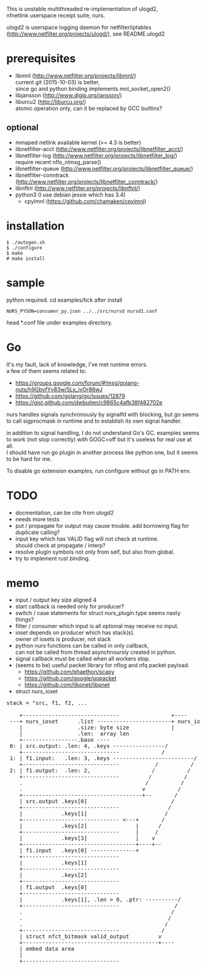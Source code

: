 This is unstable multithreaded re-implementation of ulogd2,  
nfnetlink userspace receipt suite, nurs.

ulogd2 is userspace logging daemon for netfilter/iptables  
(http://www.netfilter.org/projects/ulogd/), see README.ulogd2


prerequisites
=============
* libmnl (http://www.netfilter.org/projects/libmnl/)  
  current git (2015-10-03) is better,  
  since go and python binding implements mnl_socket_open2()
* libjansson (http://www.digip.org/jansson/)
* liburcu2 (http://liburcu.org/)  
  atomic operation only, can it be replaced by GCC builtins? 

optional
--------
* mmaped netlink available kernel (>= 4.3 is better)
* libnetfilter-acct (http://www.netfilter.org/projects/libnetfilter_acct/)
* libnetfilter-log (http://www.netfilter.org/projects/libnetfilter_log/)  
  require recent nflo_nlmsg_parse()
* libnetfilter-queue (http://www.netfilter.org/projects/libnetfilter_queue/)
* libnetfilter-conntrack (http://www.netfilter.org/projects/libnetfilter_conntrack/)
* libnftnl (http://www.netfilter.org/projects/libnftnl/)
* python3 (I use debian jessie which has 3.4)  
  - cpylmnl (https://github.com/chamaken/cpylmnl)
  

installation
============
```
$ ./autogen.sh
$ ./configure
$ make
# make install
```


sample
======
python required. cd examples/tick after install
```
NURS_PYSON=consumer_py.json ../../src/nursd nursd1.conf
```
head *.conf file under examples directory.


Go
==
It's my fault, lack of knowledge, I've met runtime errors.  
a few of them seems related to:

* https://groups.google.com/forum/#!msg/golang-nuts/h9GbvfYv83w/5Ly_jvOr86wJ
* https://github.com/golang/go/issues/12879
* https://gist.github.com/dwbuiten/c9865c4afb38f482702e

nurs handles signals synchronously by signalfd with blocking, but go seems  
to call sigprocmask in runtime and to establish its own signal handler.  

in addition to signal handling, I do not understand Go's GC. examples seems  
to work (not stop correctly) with GOGC=off but it's useless for real use at all.  
I should have run go plugin in another process like python one, but it seems  
to be hard for me.

To disable go extension examples, run configure without go in PATH env.


TODO
====

* docmentation, can be cite from ulogd2
* needs more tests
* put / propagate for output may cause trouble.
  add borrowing flag for duplicate calling?
* input key which has VALID flag will not check at runtime.  
  should check at propagate / interp?
* resolve plugin symbols not only from self, but also from global.
* try to implement rust binding.


memo
====

* input / output key size aligned 4
* start callback is needed only for producer?
* switch / case statements for struct nurs_plugin.type seems nasty things?
* filter / consumer which input is all optional may receive no input.
* ioset depends on producer which has stack(s).  
  owner of iosets is producer, not stack
* python nurs functions can be called in only callback,  
  can not be called from thread asynchnoursly created in python.
* signal callback must be called when all workers stop.
* (seems to be) useful packet library for nflog and nfq packet payload.
  - https://github.com/phaethon/scapy
  - https://github.com/google/gopacket
  - https://github.com/libpnet/libpnet
* struct nurs_ioset
<pre>
stack = "src, f1, f2, ...

    +------------------------------                +----
 ---+ nurs_ioset      .list -----------------------+ nurs_ioset: .list -- (for pool)
    |                 .size: byte size             |
    |                 .len:  array len
    +-----------------.base ----
 0: | src.output: .len: 4, .keys ----------------/              stack.element.0.odx = 0
    +------------------------------             /
 1: | f1.input:   .len: 3, .keys -------------------------/                   1.idx = 1
    +------------------------------           /          /
 2: | f1.output:  .len: 2,                   /          /                     1.odx = 2
    +------------------------------         /          /
    .                                      /          /
    .                                     v          /
    +-------------------------------------+--       /
    | src.output .keys[0]                          /
    +------------------------------               /
    |            .keys[1]                        /
    +------------------------------ <---+       /
    |            .keys[2]               |      /
    +------------------------------     |     /
    |            .keys[3]               |    v
    +-----------------------------------+----+--
    | f1.input   .keys[0] --------------+
    +------------------------------
    |            .keys[1]
    +------------------------------
    |            .keys[2]
    +------------------------------
    | f1.output  .keys[0]
    +------------------------------
    |            .keys[1], .len > 0, .ptr: ----------/
    +------------------------------                 /
    .                                              /
    .                                             /
    .                                            /
    +------------------------------             /
    | struct nfct_bitmask valid_output         v
    +------------------------------------------+----
    | embed data area
    |
    +------------------------------
</pre>
